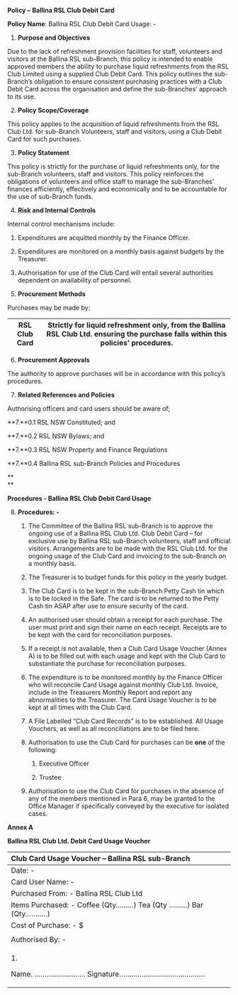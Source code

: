 **Policy –** **Ballina RSL Club Debit Card**

**Policy Name**: Ballina RSL Club Debit Card Usage: -

1.  **Purpose and Objectives**

Due to the lack of refreshment provision facilities for staff,
volunteers and visitors at the Ballina RSL sub-Branch, this policy is
intended to enable approved members the ability to purchase liquid
refreshments from the RSL Club Limited using a supplied Club Debit Card.
This policy outlines the sub-Branch’s obligation to ensure consistent
purchasing practices with a Club Debit Card across the organisation and
define the sub-Branches’ approach to its use.

2.  **Policy Scope/Coverage**

This policy applies to the acquisition of liquid refreshments from the
RSL Club Ltd. for sub-Branch Volunteers, staff and visitors, using a
Club Debit Card for such purchases.

3.  **Policy Statement**

This policy is strictly for the purchase of liquid refreshments only,
for the sub-Branch volunteers, staff and visitors. This policy
reinforces the obligations of volunteers and office staff to manage the
sub-Branches’ finances efficiently, effectively and economically and to
be accountable for the use of sub-Branch funds.

4.  **Risk and Internal Controls**

Internal control mechanisms include:

1.  Expenditures are acquitted monthly by the Finance Officer.

2.  Expenditures are monitored on a monthly basis against budgets by the
    Treasurer.

3.  Authorisation for use of the Club Card will entail several
    authorities dependent on availability of personnel.

<!-- -->

5.  **Procurement Methods**

Purchases may be made by:

| RSL Club Card | Strictly for liquid refreshment only, from the Ballina RSL Club Ltd. ensuring the purchase falls within this policies’ procedures. |
|----|----|

6.  **Procurement Approvals**

The authority to approve purchases will be in accordance with this
policy’s procedures.

7.  **Related References and Policies**

Authorising officers and card users should be aware of;

**7.**0.1 RSL NSW Constituted; and

**7.**0.2 RSL NSW Bylaws; and

**7.**0.3 RSL NSW Property and Finance Regulations

**7.**0.4 Ballina RSL sub-Branch Policies and Procedures

**  
**

**Procedures - Ballina RSL Club Debit Card Usage**

8.  **Procedures: -**

    1.  The Committee of the Ballina RSL sub-Branch is to approve the
        ongoing use of a Ballina RSL Club Ltd. Club Debit Card – for
        exclusive use by Ballina RSL sub-Branch volunteers, staff and
        official visitors. Arrangements are to be made with the RSL Club
        Ltd. for the ongoing usage of the Club Card and invoicing to the
        sub-Branch on a monthly basis.

    2.  The Treasurer is to budget funds for this policy in the yearly
        budget.

    3.  The Club Card is to be kept in the sub-Branch Petty Cash tin
        which is to be locked in the Safe. The card is to be returned to
        the Petty Cash tin ASAP after use to ensure security of the
        card.

    4.  An authorised user should obtain a receipt for each purchase.
        The user must print and sign their name on each receipt.
        Receipts are to be kept with the card for reconciliation
        purposes.

    5.  If a receipt is not available, then a Club Card Usage Voucher
        (Annex A) is to be filled out with each usage and kept with the
        Club Card to substantiate the purchase for reconciliation
        purposes.

    6.  The expenditure is to be monitored monthly by the Finance
        Officer who will reconcile Card Usage against monthly Club Ltd.
        Invoice, include in the Treasurers Monthly Report and report any
        abnormalities to the Treasurer. The Card Usage Voucher is to be
        kept at all times with the Club Card.

    7.  A File Labelled “Club Card Records” is to be established. All
        Usage Vouchers, as well as all reconciliations are to be filed
        here.

    8.  Authorisation to use the Club Card for purchases can be **one**
        of the following:

        1.  Executive Officer

        2.  Trustee

    9.  Authorisation to use the Club Card for purchases in the absence
        of any of the members mentioned in Para 6, may be granted to the
        Office Manager if specifically conveyed by the executive for
        isolated cases.

**Annex A**

**Ballina RSL Club Ltd. Debit Card Usage Voucher**

<table>
<colgroup>
<col style="width: 100%" />
</colgroup>
<thead>
<tr>
<th style="text-align: left;"><strong>Club Card Usage Voucher – Ballina
RSL sub-Branch</strong></th>
</tr>
</thead>
<tbody>
<tr>
<td style="text-align: left;">Date: -</td>
</tr>
<tr>
<td style="text-align: left;">Card User Name: -</td>
</tr>
<tr>
<td style="text-align: left;">Purchased From: - Ballina RSL Club
Ltd</td>
</tr>
<tr>
<td style="text-align: left;">Items Purchased: - Coffee (Qty……...) Tea
(Qty ………) Bar (Qty………..)</td>
</tr>
<tr>
<td style="text-align: left;">Cost of Purchase: - $</td>
</tr>
<tr>
<td style="text-align: left;"></td>
</tr>
<tr>
<td style="text-align: left;">Authorised By: -</td>
</tr>
<tr>
<td style="text-align: left;"><p>1.</p>
<p>Name. ……………………. Signature……………………………………</p></td>
</tr>
</tbody>
</table>
